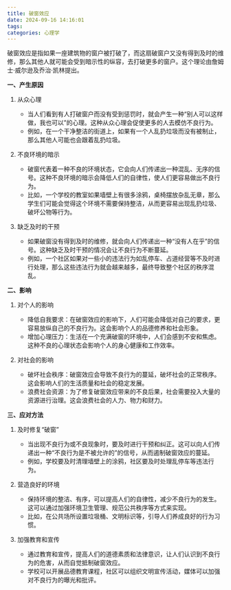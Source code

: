 ```yaml
---
title: 破窗效应
date: 2024-09-16 14:16:01
tags:
categories: 心理学
---
```

破窗效应是指如果一座建筑物的窗户被打破了，而这扇破窗户又没有得到及时的维修，那么其他人就可能会受到暗示性的纵容，去打破更多的窗户。这个理论由詹姆士·威尔逊及乔治·凯林提出。

<!-- more -->

**一、产生原因**

1. 从众心理
   - 当人们看到有人打破窗户而没有受到惩罚时，就会产生一种“别人可以这样做，我也可以”的心理。这种从众心理会促使更多的人去模仿不良行为。
   - 例如，在一个干净整洁的街道上，如果有一个人乱扔垃圾而没有被制止，那么其他人可能也会跟着乱扔垃圾。

2. 不良环境的暗示
   - 破窗代表着一种不良的环境状态，它会向人们传递出一种混乱、无序的信号。这种不良环境的暗示会降低人们的自律性，使人们更容易做出不良行为。
   - 比如，一个学校的教室如果墙壁上有很多涂鸦，桌椅摆放杂乱无章，那么学生们可能会觉得这个环境不需要保持整洁，从而更容易出现乱扔垃圾、破坏公物等行为。

3. 缺乏及时的干预
   - 如果破窗没有得到及时的维修，就会向人们传递出一种“没有人在乎”的信号。这种缺乏及时干预的情况会让不良行为不断蔓延。
   - 例如，一个社区如果对一些小的违法行为如乱停车、占道经营等不及时进行处理，那么这些违法行为就会越来越多，最终导致整个社区的秩序混乱。

**二、影响**

1. 对个人的影响
   - 降低自我要求：在破窗效应的影响下，人们可能会降低对自己的要求，更容易放纵自己的不良行为。这会影响个人的品德修养和社会形象。
   - 增加心理压力：生活在一个充满破窗的环境中，人们会感到不安和焦虑。这种不良的心理状态会影响个人的身心健康和工作效率。

2. 对社会的影响
   - 破坏社会秩序：破窗效应会导致不良行为的蔓延，破坏社会的正常秩序。这会影响人们的生活质量和社会的稳定发展。
   - 浪费社会资源：为了修复破窗效应带来的不良后果，社会需要投入大量的资源进行治理。这会浪费社会的人力、物力和财力。

**三、应对方法**

1. 及时修复“破窗”
   - 当出现不良行为或不良现象时，要及时进行干预和纠正。这可以向人们传递出一种“不良行为是不被允许的”的信号，从而遏制破窗效应的蔓延。
   - 例如，学校要及时清理墙壁上的涂鸦，社区要及时处理乱停车等违法行为。

2. 营造良好的环境
   - 保持环境的整洁、有序，可以提高人们的自律性，减少不良行为的发生。这可以通过加强环境卫生管理、规范公共秩序等方式来实现。
   - 比如，在公共场所设置垃圾桶、文明标识等，引导人们养成良好的行为习惯。

3. 加强教育和宣传
   - 通过教育和宣传，提高人们的道德素质和法律意识，让人们认识到不良行为的危害，从而自觉抵制破窗效应。
   - 学校可以开展品德教育课程，社区可以组织文明宣传活动，媒体可以加强对不良行为的曝光和批评。